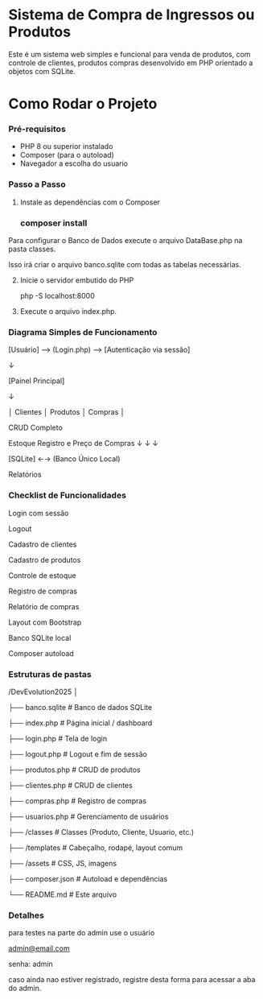 #  Sistema de Compra de Ingressos ou Produtos

Este é um sistema web simples e funcional para venda de produtos,
com controle de clientes, produtos compras desenvolvido em PHP orientado a objetos com SQLite.

# Como Rodar o Projeto

###  Pré-requisitos

- PHP 8 ou superior instalado
- Composer (para o autoload)
- Navegador a escolha do usuario

### Passo a Passo

1. Instale as dependências com o Composer

   ### composer install

Para configurar o Banco de Dados execute o  arquivo DataBase.php na pasta classes.

Isso irá criar o arquivo banco.sqlite com todas as tabelas necessárias.

2. Inicie o servidor embutido do PHP

   php -S localhost:8000

3. Execute o arquivo index.php.


### Diagrama Simples de Funcionamento

[Usuário] --> (Login.php) --> [Autenticação via sessão]

↓

[Painel Principal]

↓

│ Clientes   │ Produtos   │ Compras    │


CRUD   Completo

Estoque   Registro  e Preço   de Compras
↓               ↓              ↓

[SQLite]  ←→  (Banco Único Local)

Relatórios




### Checklist de Funcionalidades

Login com sessão

Logout

Cadastro de clientes

Cadastro de produtos

Controle de estoque

Registro de compras

Relatório de compras

Layout com Bootstrap

Banco SQLite local

Composer autoload


### Estruturas de pastas

/DevEvolution2025
│

├── banco.sqlite              # Banco de dados SQLite

├── index.php                 # Página inicial / dashboard

├── login.php                 # Tela de login

├── logout.php                # Logout e fim de sessão

├── produtos.php              # CRUD de produtos

├── clientes.php              # CRUD de clientes

├── compras.php               # Registro de compras

├── usuarios.php              # Gerenciamento de usuários

├── /classes                  # Classes (Produto, Cliente, Usuario, etc.)

├── /templates                # Cabeçalho, rodapé, layout comum

├── /assets                   # CSS, JS, imagens

├── composer.json             # Autoload e dependências

└── README.md                 # Este arquivo



### Detalhes

para testes na parte do admin use o usuário

admin@email.com

senha: admin


caso ainda nao estiver registrado, registre desta forma para acessar a aba do admin.